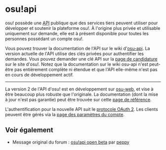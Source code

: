 # osu!api

osu! possède une [API](https://fr.wikipedia.org/wiki/API) publique que des services tiers peuvent utiliser pour développer et soutenir la plateforme osu!. À l'origine plus privée et utilisable uniquement sur demande, elle est à présent disponible pour toutes les personnes possédant un compte osu!.

Vous pouvez trouver la documentation de l'API sur le wiki d'[osu-api](https://github.com/ppy/osu-api/wiki). La version actuelle de l'API utilise des clés privées pour authentifier les demandes. Vous pouvez demander une clé API sur la [page de candidature](https://osu.ppy.sh/p/api) sur le site d'osu!. Notez que la documentation sur le wiki osu-api n'est peut-être pas entièrement complète ni étendue et que l'API elle-même n'est pas en cours de développement actif.

---

La version 2 de l'API d'osu! est en développement sur [osu-web](https://github.com/ppy/osu-web), et vise à être beaucoup plus robuste que l'originale. La documentation (dont la mise à jour n'est pas garantie) peut être trouvée sur cette [page de référence](https://docs.ppy.sh).

L'authentification pour la nouvelle API suit le [protocole OAuth 2](https://oauth.net/2/). Les clients peuvent être gérés via la [page des paramètres du compte](https://osu.ppy.sh/home/account/edit).

## Voir également

- Message original du forum : [osu!api open beta](https://osu.ppy.sh/community/forums/topics/141240) par [peppy](https://osu.ppy.sh/users/2)
